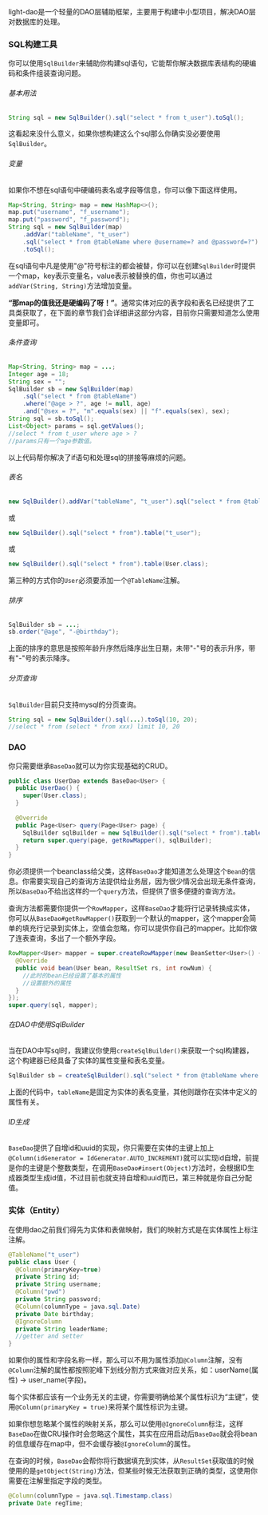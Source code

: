 light-dao是一个轻量的DAO层辅助框架，主要用于构建中小型项目，解决DAO层对数据库的处理。

### SQL构建工具
你可以使用`SqlBuilder`来辅助你构建sql语句，它能帮你解决数据库表结构的硬编码和条件组装查询问题。

###### 基本用法

```java
String sql = new SqlBuilder().sql("select * from t_user").toSql();
```

这看起来没什么意义，如果你想构建这么个sql那么你确实没必要使用`SqlBuilder`。

###### 变量
如果你不想在sql语句中硬编码表名或字段等信息，你可以像下面这样使用。

```java
Map<String, String> map = new HashMap<>();
map.put("username", "f_username");
map.put("password", "f_password");
String sql = new SqlBuilder(map)
	.addVar("tableName", "t_user")
	.sql("select * from @tableName where @username=? and @password=?")
	.toSql();
```

在sql语句中凡是使用"@"符号标注的都会被替，你可以在创建`SqlBuilder`时提供一个map，key表示变量名，value表示被替换的值，你也可以通过`addVar(String, String)`方法增加变量。

**“那map的值我还是硬编码了呀！”**。通常实体对应的表字段和表名已经提供了工具类获取了，在下面的章节我们会详细讲这部分内容，目前你只需要知道怎么使用变量即可。

###### 条件查询

```java
Map<String, String> map = ...;
Integer age = 18;
String sex = "";
SqlBuilder sb = new SqlBuilder(map)
	.sql("select * from @tableName")
	.where("@age > ?", age != null, age)
	.and("@sex = ?", "m".equals(sex) || "f".equals(sex), sex);
String sql = sb.toSql();
List<Object> params = sql.getValues();
//select * from t_user where age > ?
//params只有一个age参数值。
```

以上代码帮你解决了if语句和处理sql的拼接等麻烦的问题。

###### 表名
```java
new SqlBuilder().addVar("tableName", "t_user").sql("select * from @tableName");
```

或

```java
new SqlBuilder().sql("select * from").table("t_user");
```

或

```java
new SqlBuilder().sql("select * from").table(User.class);
```


第三种的方式你的`User`必须要添加一个`@TableName`注解。

###### 排序
```java
SqlBuilder sb = ...;
sb.order("@age", "-@birthday");
```

上面的排序的意思是按照年龄升序然后降序出生日期，未带"-"号的表示升序，带有"-"号的表示降序。

###### 分页查询
`SqlBuilder`目前只支持mysql的分页查询。

```java
String sql = new SqlBuilder().sql(...).toSql(10, 20);
//select * from (select * from xxx) limit 10, 20
```

### DAO
你只需要继承`BaseDao`就可以为你实现基础的CRUD。

```java
public class UserDao extends BaseDao<User> {
  public UserDao() {
    super(User.class);
  }
  
  @Override
  public Page<User> query(Page<User> page) {
    SqlBuilder sqlBuilder = new SqlBuilder().sql("select * from").table(beanInfo.getTableName());
    return super.query(page, getRowMapper(), sqlBuilder);
  }
}
```

你必须提供一个beanclass给父类，这样`BaseDao`才能知道怎么处理这个`Bean`的信息。你需要实现自己的查询方法提供给业务层，因为很少情况会出现无条件查询，所以`BaseDao`不给出这样的一个`query`方法，但提供了很多便捷的查询方法。

查询方法都需要你提供一个`RowMapper`，这样`BaseDao`才能将行记录转换成实体，你可以从`BaseDao#getRowMapper()`获取到一个默认的mapper，这个mapper会简单的填充行记录到实体上，空值会忽略，你可以提供你自己的mapper。比如你做了连表查询，多出了一个额外字段。

```java
RowMapper<User> mapper = super.createRowMapper(new BeanSetter<User>() {
  @Override
  public void bean(User bean, ResultSet rs, int rowNum) {
    //此时的bean已经设置了基本的属性
    //设置额外的属性
  }
});
super.query(sql, mapper);
```

###### 在DAO中使用SqlBuilder
当在DAO中写sql时，我建议你使用`createSqlBuilder()`来获取一个sql构建器，这个构建器已经具备了实体的属性变量和表名变量。

```java
SqlBuilder sb = createSqlBuilder().sql("select * from @tableName where @username = ? and @password = ?");
```

上面的代码中，`tableName`是固定为实体的表名变量，其他则跟你在实体中定义的属性有关。

###### ID生成
`BaseDao`提供了自增id和uuid的实现，你只需要在实体的主键上加上`@Column(idGenerator = IdGenerator.AUTO_INCREMENT)`就可以实现id自增，前提是你的主键是个整数类型，在调用`BaseDao#insert(Object)`方法时，会根据ID生成器类型生成id值，不过目前也就支持自增和uuid而已，第三种就是你自己分配值。

### 实体（Entity）
在使用dao之前我们得先为实体和表做映射，我们的映射方式是在实体属性上标注注解。

```java
@TableName("t_user")
public class User {
  @Column(primaryKey=true)
  private String id;
  private String username;
  @Column("pwd")
  private String password;
  @Column(columnType = java.sql.Date)
  private Date birthday;
  @IgnoreColumn
  private String leaderName;
  //getter and setter
}
```

如果你的属性和字段名称一样，那么可以不用为属性添加`@Column`注解，没有`@Column`注解的属性都按照驼峰下划线分割方式来做对应关系，如：userName(属性) -> user_name(字段)。

每个实体都应该有一个业务无关的主键，你需要明确给某个属性标识为“主键”，使用`@Column(primaryKey = true)`来将某个属性标识为主键。

如果你想忽略某个属性的映射关系，那么可以使用`@IgnoreColumn`标注，这样`BaseDao`在做CRU操作时会忽略这个属性，其实在应用启动后`BaseDao`就会将bean的信息缓存在map中，但不会缓存被`@IgnoreColumn`的属性。

在查询的时候，`BaseDao`会帮你将行数据填充到实体，从`ResultSet`获取值的时候使用的是`getObject(String)`方法，但某些时候无法获取到正确的类型，这使用你需要在注解里指定字段的类型。
```java
@Column(columnType = java.sql.Timestamp.class)
private Date regTime;
```

